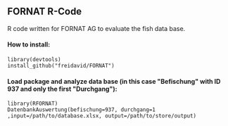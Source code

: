 ## FORNAT R-Code

R code written for FORNAT AG to evaluate the fish data base.

#### How to install:

```library(devtools)
install_github("freidavid/FORNAT")
```

#### Load package and analyze data base (in this case "Befischung" with ID 937 and only the first "Durchgang"):

```library(RFORNAT)
DatenbankAuswertung(befischung=937, durchgang=1 ,input=/path/to/database.xlsx, output=/path/to/store/output)
```